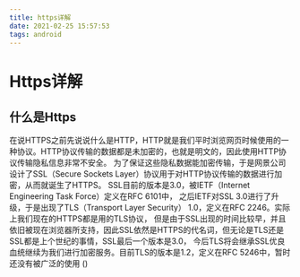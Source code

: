 ```yaml
---
title: https详解
date: 2021-02-25 15:57:53
tags: android
---
```


# Https详解

## 什么是Https

在说HTTPS之前先说说什么是HTTP，HTTP就是我们平时浏览网页时候使用的一种协议。HTTP协议传输的数据都是未加密的，也就是明文的，因此使用HTTP协议传输隐私信息非常不安全。
为了保证这些隐私数据能加密传输，于是网景公司设计了SSL（Secure Sockets Layer）协议用于对HTTP协议传输的数据进行加密，从而就诞生了HTTPS。
SSL目前的版本是3.0，被IETF（Internet Engineering Task Force）定义在RFC 6101中，
之后IETF对SSL 3.0进行了升级，于是出现了TLS（Transport Layer Security） 1.0，定义在RFC 2246。实际上我们现在的HTTPS都是用的TLS协议，
但是由于SSL出现的时间比较早，并且依旧被现在浏览器所支持，因此SSL依然是HTTPS的代名词，但无论是TLS还是SSL都是上个世纪的事情，SSL最后一个版本是3.0，
今后TLS将会继承SSL优良血统继续为我们进行加密服务。目前TLS的版本是1.2，定义在RFC 5246中，暂时还没有被广泛的使用 ()